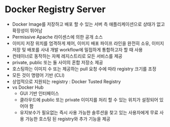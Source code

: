 # Docker Registry Server

* Docker Image를 저장하고 배포 할 수 있는 서버 측 애플리케이션으로 상태가 없고 확장성이 뛰어남
* Permissive Apache 라이센스에 의한 공개 소스
* 이미지 저장 위치를 엄격하게 제어, 이미지 배포 파이프 라인을 완전히 소유, 이미지 저장 및 배포를 사내 개발 workflow에 밀접하게 통합하고자 할 때 사용
* 컨테이너로 동작하는 자체 레지스트리로 모든 서비스를 제공
* private, public 또는 둘 사이의 혼합 저장소 제공
* 호스팅하는 이미지 수 또는 제공하는 pull 요청 수에 따라 registry 크기를 조정
* 모든 것이 명령어 기반 (CLI)
* 상업적으로 지원되는 registry : Docker Tusted Registry
* vs Docker Hub
  * GUI 기반 인터페이스
  * 클라우드에 public 또는 private 이미지를 처리 할 수 있는 위치가 설정되어 있어야 함
  * 유지보수가 필요없는 즉시 사용 가능한 솔루션을 찾고 있는 사용자에게 무료 사용 가능한 호스팅 된 registry와 추가 기능을 제공

